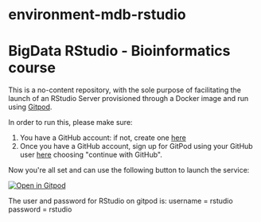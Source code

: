 # environment-mdb-rstudio
# BigData RStudio - Bioinformatics course

This is a no-content repository, with the sole purpose of facilitating the launch of an RStudio Server provisioned through a Docker image and run using [Gitpod](https://www.gitpod.io/docs/introduction).

In order to run this, please make sure:

1. You have a GitHub account: if not, create one [here](https://github.com/signup)
2. Once you have a GitHub account, sign up for GitPod using your GitHub user [here](https://gitpod.io/login/) choosing "continue with GitHub".

Now you're all set and can use the following button to launch the service:


[![Open in Gitpod](https://gitpod.io/button/open-in-gitpod.svg)](https://gitpod.io/#https://github.com/lescai-teaching/environment-mdb-rstudio)

The user and password for RStudio on gitpod is: username = rstudio password = rstudio
